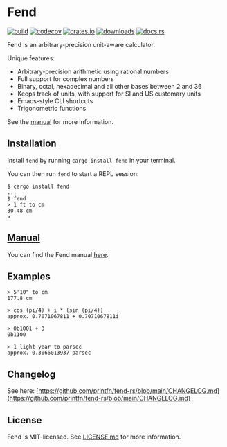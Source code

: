 # Fend

[![build](https://github.com/printfn/fend-rs/workflows/build/badge.svg)](https://github.com/printfn/fend-rs)
[![codecov](https://codecov.io/gh/printfn/fend-rs/branch/main/graph/badge.svg)](https://codecov.io/gh/printfn/fend-rs)
[![crates.io](https://img.shields.io/crates/v/fend)](https://crates.io/crates/fend)
[![downloads](https://img.shields.io/crates/d/fend)](https://crates.io/crates/fend)
[![docs.rs](https://docs.rs/fend-core/badge.svg)](https://docs.rs/fend-core)

Fend is an arbitrary-precision unit-aware calculator.

Unique features:

* Arbitrary-precision arithmetic using rational numbers
* Full support for complex numbers
* Binary, octal, hexadecimal and all other bases between 2 and 36
* Keeps track of units, with support for SI and US customary units
* Emacs-style CLI shortcuts
* Trigonometric functions

See the [manual](https://github.com/printfn/fend-rs/wiki) for more information.

## Installation

Install `fend` by running `cargo install fend` in your terminal.

You can then run `fend` to start a REPL session:

```
$ cargo install fend
...
$ fend
> 1 ft to cm
30.48 cm
>
```

## [Manual](https://github.com/printfn/fend-rs/wiki)

You can find the Fend manual [here](https://github.com/printfn/fend-rs/wiki).

## Examples

```
> 5'10" to cm
177.8 cm
```

```
> cos (pi/4) + i * (sin (pi/4))
approx. 0.7071067811 + 0.7071067811i
```

```
> 0b1001 + 3
0b1100
```

```
> 1 light year to parsec
approx. 0.3066013937 parsec
```

## Changelog

See here: [https://github.com/printfn/fend-rs/blob/main/CHANGELOG.md](https://github.com/printfn/fend-rs/blob/main/CHANGELOG.md)

## License

Fend is MIT-licensed. See [LICENSE.md](LICENSE.md) for more information.
